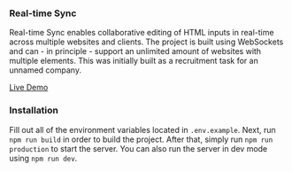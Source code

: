 ### Real-time Sync
Real-time Sync enables collaborative editing of HTML inputs in real-time across multiple websites and clients. The project is built using WebSockets and can - in principle - support an unlimited amount of websites with multiple elements. This was initially built as a recruitment task for an unnamed company. 

[Live Demo](http://192.248.188.133:2001/)

### Installation
Fill out all of the environment variables located in `.env.example`. Next, run `npm run build` in order to build the project. After that, simply run `npm run production` to start the server. You can also run the server in dev mode using `npm run dev`.
